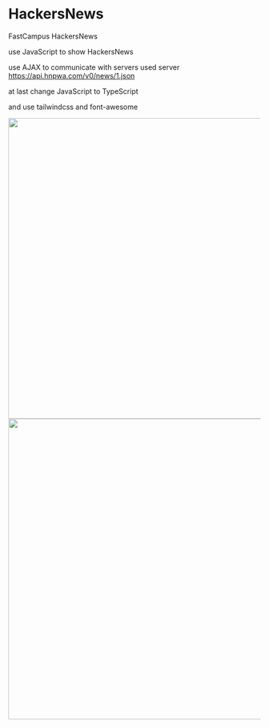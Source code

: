 # HackersNews
FastCampus HackersNews

use JavaScript to show HackersNews

use AJAX to communicate with servers
used server
https://api.hnpwa.com/v0/news/1.json

at last change JavaScript to TypeScript

and use tailwindcss and font-awesome



<img src="https://user-images.githubusercontent.com/52124805/127266990-6169cabd-d222-42f4-aac5-f1ee80896dc5.png" width="600" height="600" />



<img src="https://user-images.githubusercontent.com/52124805/127267625-0c932b10-9f74-4193-abf9-a6578c5f21a6.png" width="600" height="600" />


